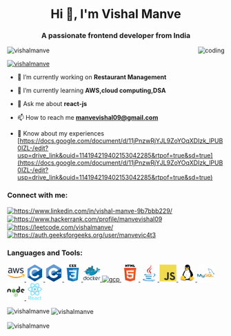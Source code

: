 <h1 align="center">Hi 👋, I'm Vishal Manve</h1>
<h3 align="center">A passionate frontend developer from India</h3>
<image align="right" alt="coding" widht="400" src"https://www.google.com/url?sa=i&url=https%3A%2F%2Fgithub.com%2Famrkamal1993&psig=AOvVaw0u0lMC75hkJQZKPGS4UmW_&ust=1707288994678000&source=images&cd=vfe&opi=89978449&ved=0CBIQjRxqFwoTCMiEr6KRloQDFQAAAAAdAAAAABAQ">
<p align="left"> <img src="https://komarev.com/ghpvc/?username=vishalmanve&label=Profile%20views&color=0e75b6&style=flat" alt="vishalmanve" /> </p>

<p align="left"> <a href="https://github.com/ryo-ma/github-profile-trophy"><img src="https://github-profile-trophy.vercel.app/?username=vishalmanve" alt="vishalmanve" /></a> </p>

- 🔭 I’m currently working on **Restaurant Management**

- 🌱 I’m currently learning **AWS,cloud computing,DSA**

- 💬 Ask me about **react-js**

- 📫 How to reach me **manvevishal09@gmail.com**

- 📄 Know about my experiences [https://docs.google.com/document/d/11jPnzwRjYJL9ZoYOqXDIzk_lPUB0IZL-/edit?usp=drive_link&ouid=114194219402153042285&rtpof=true&sd=true](https://docs.google.com/document/d/11jPnzwRjYJL9ZoYOqXDIzk_lPUB0IZL-/edit?usp=drive_link&ouid=114194219402153042285&rtpof=true&sd=true)

<h3 align="left">Connect with me:</h3>
<p align="left">
<a href="https://linkedin.com/in/https://www.linkedin.com/in/vishal-manve-9b7bbb229/" target="blank"><img align="center" src="https://raw.githubusercontent.com/rahuldkjain/github-profile-readme-generator/master/src/images/icons/Social/linked-in-alt.svg" alt="https://www.linkedin.com/in/vishal-manve-9b7bbb229/" height="30" width="40" /></a>
<a href="https://www.hackerrank.com/https://www.hackerrank.com/profile/manvevishal09" target="blank"><img align="center" src="https://raw.githubusercontent.com/rahuldkjain/github-profile-readme-generator/master/src/images/icons/Social/hackerrank.svg" alt="https://www.hackerrank.com/profile/manvevishal09" height="30" width="40" /></a>
<a href="https://www.leetcode.com/https://leetcode.com/vishalmanve/" target="blank"><img align="center" src="https://raw.githubusercontent.com/rahuldkjain/github-profile-readme-generator/master/src/images/icons/Social/leet-code.svg" alt="https://leetcode.com/vishalmanve/" height="30" width="40" /></a>
<a href="https://auth.geeksforgeeks.org/user/https://auth.geeksforgeeks.org/user/manvevic4t3" target="blank"><img align="center" src="https://raw.githubusercontent.com/rahuldkjain/github-profile-readme-generator/master/src/images/icons/Social/geeks-for-geeks.svg" alt="https://auth.geeksforgeeks.org/user/manvevic4t3" height="30" width="40" /></a>
</p>

<h3 align="left">Languages and Tools:</h3>
<p align="left"> <a href="https://aws.amazon.com" target="_blank" rel="noreferrer"> <img src="https://raw.githubusercontent.com/devicons/devicon/master/icons/amazonwebservices/amazonwebservices-original-wordmark.svg" alt="aws" width="40" height="40"/> </a> <a href="https://www.cprogramming.com/" target="_blank" rel="noreferrer"> <img src="https://raw.githubusercontent.com/devicons/devicon/master/icons/c/c-original.svg" alt="c" width="40" height="40"/> </a> <a href="https://www.w3schools.com/cpp/" target="_blank" rel="noreferrer"> <img src="https://raw.githubusercontent.com/devicons/devicon/master/icons/cplusplus/cplusplus-original.svg" alt="cplusplus" width="40" height="40"/> </a> <a href="https://www.w3schools.com/css/" target="_blank" rel="noreferrer"> <img src="https://raw.githubusercontent.com/devicons/devicon/master/icons/css3/css3-original-wordmark.svg" alt="css3" width="40" height="40"/> </a> <a href="https://www.docker.com/" target="_blank" rel="noreferrer"> <img src="https://raw.githubusercontent.com/devicons/devicon/master/icons/docker/docker-original-wordmark.svg" alt="docker" width="40" height="40"/> </a> <a href="https://cloud.google.com" target="_blank" rel="noreferrer"> <img src="https://www.vectorlogo.zone/logos/google_cloud/google_cloud-icon.svg" alt="gcp" width="40" height="40"/> </a> <a href="https://www.w3.org/html/" target="_blank" rel="noreferrer"> <img src="https://raw.githubusercontent.com/devicons/devicon/master/icons/html5/html5-original-wordmark.svg" alt="html5" width="40" height="40"/> </a> <a href="https://www.java.com" target="_blank" rel="noreferrer"> <img src="https://raw.githubusercontent.com/devicons/devicon/master/icons/java/java-original.svg" alt="java" width="40" height="40"/> </a> <a href="https://developer.mozilla.org/en-US/docs/Web/JavaScript" target="_blank" rel="noreferrer"> <img src="https://raw.githubusercontent.com/devicons/devicon/master/icons/javascript/javascript-original.svg" alt="javascript" width="40" height="40"/> </a> <a href="https://www.linux.org/" target="_blank" rel="noreferrer"> <img src="https://raw.githubusercontent.com/devicons/devicon/master/icons/linux/linux-original.svg" alt="linux" width="40" height="40"/> </a> <a href="https://www.mysql.com/" target="_blank" rel="noreferrer"> <img src="https://raw.githubusercontent.com/devicons/devicon/master/icons/mysql/mysql-original-wordmark.svg" alt="mysql" width="40" height="40"/> </a> <a href="https://nodejs.org" target="_blank" rel="noreferrer"> <img src="https://raw.githubusercontent.com/devicons/devicon/master/icons/nodejs/nodejs-original-wordmark.svg" alt="nodejs" width="40" height="40"/> </a> <a href="https://reactjs.org/" target="_blank" rel="noreferrer"> <img src="https://raw.githubusercontent.com/devicons/devicon/master/icons/react/react-original-wordmark.svg" alt="react" width="40" height="40"/> </a> </p>

<p><img align="left" src="https://github-readme-stats.vercel.app/api/top-langs?username=vishalmanve&show_icons=true&locale=en&layout=compact" alt="vishalmanve" /></p>

<p>&nbsp;<img align="center" src="https://github-readme-stats.vercel.app/api?username=vishalmanve&show_icons=true&locale=en" alt="vishalmanve" /></p>

<p><img align="center" src="https://github-readme-streak-stats.herokuapp.com/?user=vishalmanve&" alt="vishalmanve" /></p>
